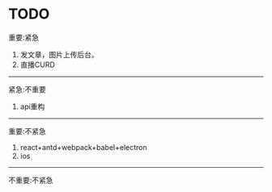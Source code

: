 # TODO
重要:紧急

1. 发文章，图片上传后台。
2. 直播CURD

---
紧急:不重要

1. api重构

---
重要:不紧急

1. react+antd+webpack+babel+electron
2. ios

---
不重要:不紧急